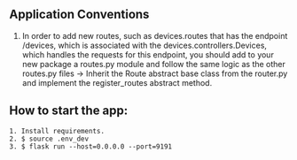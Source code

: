 ## Application Conventions
1. In order to add new routes, such as devices.routes that has the endpoint /devices, which is associated with the devices.controllers.Devices, which handles the requests for this endpoint, you should add to your new package a routes.py module and follow the same logic as the other routes.py files -> Inherit the Route abstract base class from the router.py and implement the register_routes abstract method.

## How to start the app:
```
1. Install requirements.
2. $ source .env_dev
3. $ flask run --host=0.0.0.0 --port=9191
```
